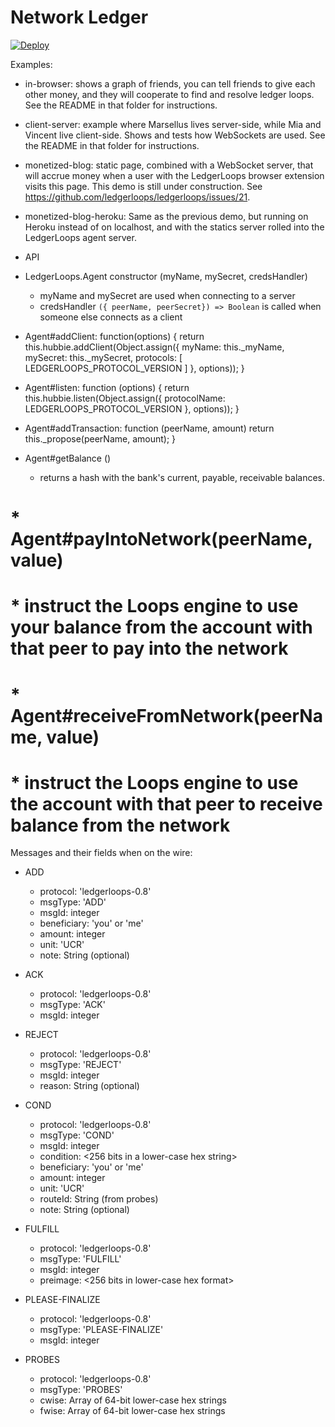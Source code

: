 # Network Ledger

[![Deploy](https://www.herokucdn.com/deploy/button.svg)](https://heroku.com/deploy)

Examples:

* in-browser: shows a graph of friends, you can tell friends to give each other money, and they will cooperate to find and resolve ledger loops. See the README in that folder for instructions.
* client-server: example where Marsellus lives server-side, while Mia and Vincent live client-side. Shows and tests how WebSockets are used. See the README in that folder for instructions.
* monetized-blog: static page, combined with a WebSocket server, that will accrue money when a user with the LedgerLoops browser extension visits this page. This demo is still under construction. See https://github.com/ledgerloops/ledgerloops/issues/21.
* monetized-blog-heroku: Same as the previous demo, but running on Heroku instead of on localhost, and with the statics server rolled into the LedgerLoops agent server.

* API

* LedgerLoops.Agent constructor (myName, mySecret, credsHandler)
  * myName and mySecret are used when connecting to a server
  * credsHandler `({ peerName, peerSecret}) => Boolean` is called when someone else connects as a client

* Agent#addClient: function(options) {
    return this.hubbie.addClient(Object.assign({
      myName: this._myName,
      mySecret: this._mySecret,
      protocols: [ LEDGERLOOPS_PROTOCOL_VERSION ]
    }, options));
  }

* Agent#listen: function (options) {
    return this.hubbie.listen(Object.assign({
      protocolName: LEDGERLOOPS_PROTOCOL_VERSION
    }, options));
  }

* Agent#addTransaction: function (peerName, amount)
    return this._propose(peerName, amount);
  }

* Agent#getBalance ()
  * returns a hash with the bank's current, payable, receivable balances.

# * Agent#payIntoNetwork(peerName, value)
#   * instruct the Loops engine to use your balance from the account with that peer to pay into the network
# 
# * Agent#receiveFromNetwork(peerName, value)
#   * instruct the Loops engine to use the account with that peer to receive balance from the network

Messages and their fields when on the wire:

* ADD
  * protocol: 'ledgerloops-0.8'
  * msgType: 'ADD'
  * msgId: integer
  * beneficiary: 'you' or 'me'
  * amount: integer
  * unit: 'UCR'
  * note: String (optional)

* ACK
  * protocol: 'ledgerloops-0.8'
  * msgType: 'ACK'
  * msgId: integer

* REJECT
  * protocol: 'ledgerloops-0.8'
  * msgType: 'REJECT'
  * msgId: integer
  * reason: String (optional)

* COND
  * protocol: 'ledgerloops-0.8'
  * msgType: 'COND'
  * msgId: integer
  * condition: <256 bits in a lower-case hex string>
  * beneficiary: 'you' or 'me'
  * amount: integer
  * unit: 'UCR'
  * routeId: String (from probes)
  * note: String (optional)

* FULFILL
  * protocol: 'ledgerloops-0.8'
  * msgType: 'FULFILL'
  * msgId: integer
  * preimage: <256 bits in lower-case hex format>

* PLEASE-FINALIZE
  * protocol: 'ledgerloops-0.8'
  * msgType: 'PLEASE-FINALIZE'
  * msgId: integer

* PROBES
  * protocol: 'ledgerloops-0.8'
  * msgType: 'PROBES'
  * cwise: Array of 64-bit lower-case hex strings
  * fwise: Array of 64-bit lower-case hex strings
